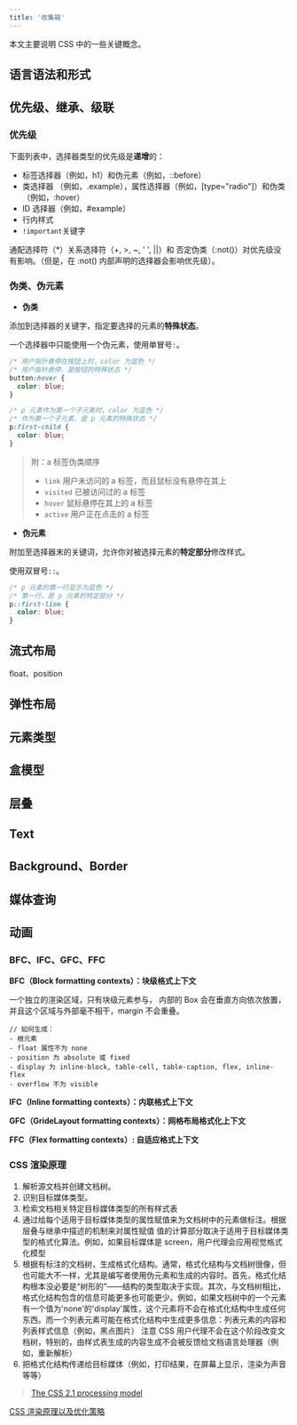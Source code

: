 ```yaml
---
title: '收集箱'
---
```


本文主要说明 CSS 中的一些关键概念。

## 语言语法和形式

## 优先级、继承、级联

### 优先级

下面列表中，选择器类型的优先级是**递增**的：

- 标签选择器（例如，h1）和伪元素（例如，::before）
- 类选择器 （例如，.example），属性选择器（例如，[type="radio"]）和伪类（例如，:hover）
- ID 选择器（例如，#example）
- 行内样式
- `!important`关键字

通配选择符（\*）关系选择符（+, >, ~, ' ', ||）和 否定伪类（:not()）对优先级没有影响。（但是，在 :not() 内部声明的选择器会影响优先级）。

### 伪类、伪元素

- **伪类**

添加到选择器的关键字，指定要选择的元素的**特殊状态**。

一个选择器中只能使用一个伪元素，使用单冒号`:`。

```css
/* 用户指针悬停在按钮上时，color 为蓝色 */
/* 用户指针悬停，是按钮的特殊状态 */
button:hover {
  color: blue;
}

/* p 元素作为第一个子元素时，color 为蓝色 */
/* 作为第一个子元素，是 p 元素的特殊状态 */
p:first-child {
  color: blue;
}
```

> 附：a 标签伪类顺序
> - `link` 用户未访问的 a 标签，而且鼠标没有悬停在其上
> - `visited` 已被访问过的 a 标签
> - `hover` 鼠标悬停在其上的 a 标签
> - `active` 用户正在点击的 a 标签

- **伪元素**

附加至选择器末的关键词，允许你对被选择元素的**特定部分**修改样式。

使用双冒号`::`。

```css
/* p 元素的第一行显示为蓝色 */
/* 第一行，是 p 元素的特定部分 */
p::first-line {
  color: blue;
}
```

## 流式布局

float、position

## 弹性布局

## 元素类型

## 盒模型

## 层叠

## Text

## Background、Border

## 媒体查询

## 动画

### BFC、IFC、GFC、FFC

**BFC（Block formatting contexts）：块级格式上下文**

一个独立的渲染区域，只有块级元素参与， 内部的 Box 会在垂直方向依次放置，并且这个区域与外部毫不相干，margin 不会重叠。

```
// 如何生成：
- 根元素
- float 属性不为 none
- position 为 absolute 或 fixed
- display 为 inline-block, table-cell, table-caption, flex, inline-flex
- overflow 不为 visible
```

**IFC（Inline formatting contexts）：内联格式上下文**

**GFC（GrideLayout formatting contexts）：网格布局格式化上下文**

**FFC（Flex formatting contexts）: 自适应格式上下文**

### CSS 渲染原理

1. 解析源文档并创建文档树。
2. 识别目标媒体类型。
3. 检索文档相关特定目标媒体类型的所有样式表
4. 通过给每个适用于目标媒体类型的属性赋值来为文档树中的元素做标注。根据层叠与继承中描述的机制来对属性赋值
  值的计算部分取决于适用于目标媒体类型的格式化算法。例如，如果目标媒体是 screen，用户代理会应用视觉格式化模型
5. 根据有标注的文档树，生成格式化结构。通常，格式化结构与文档树很像，但也可能大不一样，尤其是编写者使用伪元素和生成的内容时。首先，格式化结构根本没必要是“树形的”——结构的类型取决于实现。其次，与文档树相比，格式化结构包含的信息可能更多也可能更少。例如，如果文档树中的一个元素有一个值为'none'的'display'属性，这个元素将不会在格式化结构中生成任何东西。而一个列表元素可能在格式化结构中生成更多信息：列表元素的内容和列表样式信息（例如，黑点图片）
  注意 CSS 用户代理不会在这个阶段改变文档树，特别的，由样式表生成的内容生成不会被反馈给文档语言处理器（例如，重新解析）
6. 把格式化结构传递给目标媒体（例如，打印结果，在屏幕上显示，渲染为声音等等）

> [The CSS 2.1 processing model](https://www.w3.org/TR/CSS2/intro.html)

[CSS 渲染原理以及优化策略](https://segmentfault.com/a/1190000021073560)
